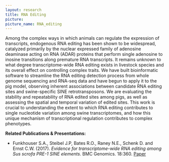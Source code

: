 ```yaml
---
layout: research
title: RNA Editing 
picture: 
picture_name: RNA_editing
---
```


Among the complex ways in which animals can regulate the expression of transcripts, endogenous RNA editing has been shown to be widespread, catalyzed primarily by the nuclear expressed family of adenosine deaminase acting on RNA (ADAR) proteins that perform single adenosine to inosine transitions along premature RNA transcripts. It remains unknown to what degree transcriptome-wide RNA editing exists in livestock species and its overall effect on controlling complex traits. We have built bioinformatic software to streamline the RNA editing detection process from whole genome sequencing and RNA-seq data and have begun to apply it to the pig model, observing inherent associations between candidate RNA editing sites and swine-specific SINE retrotransposons. We are evaluating the stability and repeatability of RNA edited sites among pigs, as well as assessing the spatial and temporal variation of edited sites. This work is crucial to understanding the extent to which RNA editing contributes to single nucleotide variation among swine transcriptomes, and how this unique mechanism of transcriptional regulation contributes to complex phenotypes. 

__Related Publications & Presentations:__
* Funkhouser S.A., Steibel J.P, Bates R.O., Raney N.E., Schenk D. and Ernst C.W. (2017). *Evidence for transcriptome-wide RNA editing among Sus scrofa PRE-1 SINE elements*. BMC Genomics. 18:360. [Paper](https://www.ncbi.nlm.nih.gov/pmc/articles/PMC5423416/)  
